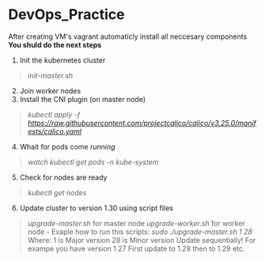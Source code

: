 # DevOps_Practice
After creating VM's vagrant automaticly install all neccesary components
**You shuld do the next steps**
1. Init the kubernetes cluster
>*init-master.sh*
2. Join worker nodes
3. Install the CNI plugin (on master node)
>*kubectl apply -f https://raw.githubusercontent.com/projectcalico/calico/v3.25.0/manifests/calico.yaml*
4. Whait for pods come *running*
>*watch kubectl get pods -n kube-system*
5. Check for nodes are ready
>*kubectl get nodes*
6. Update cluster to version 1.30 using script files
>*upgrade-master.sh* for master node
>*upgrade-worker.sh* for worker node
    - Exaple how to run this scripts:
>     *sudo ./upgrade-master.sh 1 28*
    Where:
>        1 is Major version
>        28 is Minor version
    Update sequentially!
    For exampe you have version 1.27
    First update to 1.28 then to 1.29 etc.